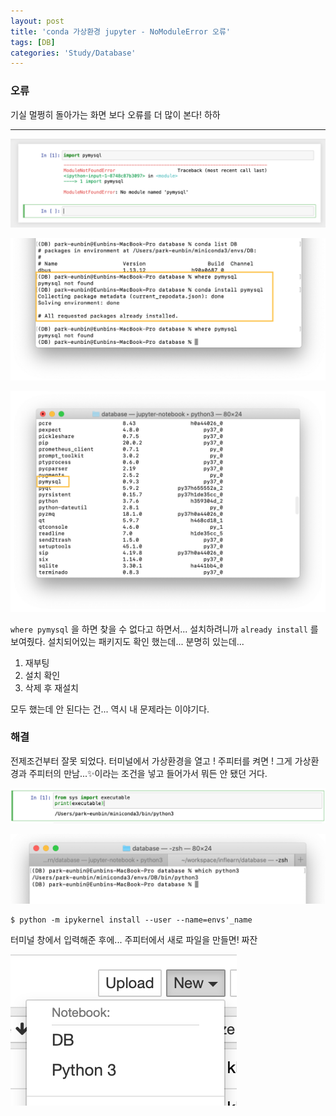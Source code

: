 ```yaml
---
layout: post
title: 'conda 가상환경 jupyter - NoModuleError 오류'
tags: [DB]
categories: 'Study/Database'
---
```


### 오류

기실 멀쩡히 돌아가는 화면 보다 오류를 더 많이 본다! 하하

---

![DB_nomodule_in_jupyter0](/images/DB_nomodule_in_jupyter0.png)

![DB_nomodule_in_jupyter1](/images/DB_nomodule_in_jupyter1.png)



![DB_nomodule_in_jupyter2](/images/DB_nomodule_in_jupyter2.png)

`where pymysql` 을 하면 찾을 수 없다고 하면서... 설치하려니까 `already install` 를 보여줬다. 설치되어있는 패키지도 확인 했는데... 분명히 있는데... 

1. 재부팅
2. 설치 확인
3. 삭제 후 재설치

모두 했는데 안 된다는 건... 역시 내 문제라는 이야기다.



### 해결

전제조건부터 잘못 되었다. 터미널에서 가상환경을 열고 ! 주피터를 켜면 ! 그게 가상환경과 주피터의 만남...✨이라는 조건을 넣고 들어가서 뭐든 안 됐던 거다. 

 ![DB_nomodule_in_jupyter3](/images/DB_nomodule_in_jupyter3.png)

![DB_nomodule_in_jupyter4](/images/DB_nomodule_in_jupyter4.png)



```
$ python -m ipykernel install --user --name=envs'_name
```

터미널 창에서 입력해준 후에... 주피터에서 새로 파일을 만들면! 짜잔

![DB_nomodule_in_jupyter5](/images/DB_nomodule_in_jupyter5.png)

<br>


